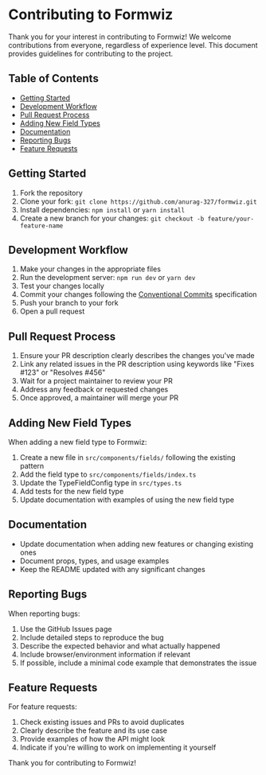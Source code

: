 # Contributing to Formwiz

Thank you for your interest in contributing to Formwiz! We welcome contributions from everyone, regardless of experience level. This document provides guidelines for contributing to the project.

## Table of Contents

- [Getting Started](#getting-started)
- [Development Workflow](#development-workflow)
- [Pull Request Process](#pull-request-process)
- [Adding New Field Types](#adding-new-field-types)
- [Documentation](#documentation)
- [Reporting Bugs](#reporting-bugs)
- [Feature Requests](#feature-requests)


## Getting Started

1. Fork the repository
2. Clone your fork: `git clone https://github.com/anurag-327/formwiz.git`
3. Install dependencies: `npm install` or `yarn install`
4. Create a new branch for your changes: `git checkout -b feature/your-feature-name`

## Development Workflow

1. Make your changes in the appropriate files
2. Run the development server: `npm run dev` or `yarn dev`
3. Test your changes locally
4. Commit your changes following the [Conventional Commits](https://www.conventionalcommits.org/) specification
5. Push your branch to your fork
6. Open a pull request

## Pull Request Process

1. Ensure your PR description clearly describes the changes you've made
2. Link any related issues in the PR description using keywords like "Fixes #123" or "Resolves #456"
4. Wait for a project maintainer to review your PR
5. Address any feedback or requested changes
6. Once approved, a maintainer will merge your PR


## Adding New Field Types

When adding a new field type to Formwiz:

1. Create a new file in `src/components/fields/` following the existing pattern
2. Add the field type to `src/components/fields/index.ts`
3. Update the TypeFieldConfig type in `src/types.ts`
4. Add tests for the new field type
5. Update documentation with examples of using the new field type

## Documentation

- Update documentation when adding new features or changing existing ones
- Document props, types, and usage examples
- Keep the README updated with any significant changes


## Reporting Bugs

When reporting bugs:

1. Use the GitHub Issues page
2. Include detailed steps to reproduce the bug
3. Describe the expected behavior and what actually happened
4. Include browser/environment information if relevant
5. If possible, include a minimal code example that demonstrates the issue

## Feature Requests

For feature requests:

1. Check existing issues and PRs to avoid duplicates
2. Clearly describe the feature and its use case
3. Provide examples of how the API might look
4. Indicate if you're willing to work on implementing it yourself

Thank you for contributing to Formwiz!
